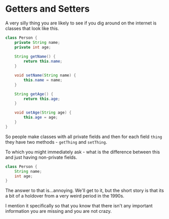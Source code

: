 # Getters and Setters

A very silly thing you are likely to see if you dig around on the internet
is classes that look like this.

```java
class Person {
    private String name;
    private int age;
    
    String getName() {
        return this.name;
    }

    void setName(String name) {
        this.name = name;
    }

    String getAge() {
        return this.age;
    }

    void setAge(String age) {
        this.age = age;
    }
}
```

So people make classes with all private fields and then for each field `thing` they
have two methods - `getThing` and `setThing`.

To which you might immediately ask - what is the difference between this and just having non-private fields.

```java
class Person {
    String name;
    int age;
}
```

The answer to that is...annoying. We'll get to it, but the short story is that its a bit of a holdover from a very weird period in the 1990s.

I mention it specifically so that you know that there isn't any important information you are missing and you are not crazy.